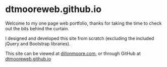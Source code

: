 # dtmooreweb.github.io

Welcome to my one page web portfolio, thanks for taking the time to check out the bits behind the curtain.

I designed and developed this site from scratch (excluding the included jQuery and Bootstrap libraries).

This site can be viewed at [dillonmoore.com](https://dillonmoore.com/), or through GitHub at [dtmooreweb.github.io](https://dtmooreweb.github.io/)

